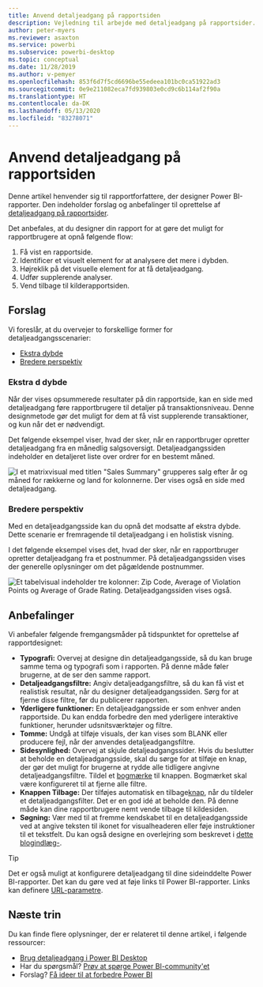 ```yaml
---
title: Anvend detaljeadgang på rapportsiden
description: Vejledning til arbejde med detaljeadgang på rapportsider.
author: peter-myers
ms.reviewer: asaxton
ms.service: powerbi
ms.subservice: powerbi-desktop
ms.topic: conceptual
ms.date: 11/28/2019
ms.author: v-pemyer
ms.openlocfilehash: 853f6d7f5cd6696be55edeea101bc0ca51922ad3
ms.sourcegitcommit: 0e9e211082eca7fd939803e0cd9c6b114af2f90a
ms.translationtype: HT
ms.contentlocale: da-DK
ms.lasthandoff: 05/13/2020
ms.locfileid: "83278071"
---
```

# <a name="use-report-page-drillthrough"></a>Anvend detaljeadgang på rapportsiden

Denne artikel henvender sig til rapportforfattere, der designer Power BI-rapporter. Den indeholder forslag og anbefalinger til oprettelse af [detaljeadgang på rapportsider](../create-reports/desktop-drillthrough.md).

Det anbefales, at du designer din rapport for at gøre det muligt for rapportbrugere at opnå følgende flow:

1. Få vist en rapportside.
2. Identificer et visuelt element for at analysere det mere i dybden.
3. Højreklik på det visuelle element for at få detaljeadgang.
4. Udfør supplerende analyser.
5. Vend tilbage til kilderapportsiden.

## <a name="suggestions"></a>Forslag

Vi foreslår, at du overvejer to forskellige former for detaljeadgangsscenarier:

- [Ekstra dybde](#additional-depth)
- [Bredere perspektiv](#broader-perspective)

### <a name="additional-depth"></a>Ekstra d dybde

Når der vises opsummerede resultater på din rapportside, kan en side med detaljeadgang føre rapportbrugere til detaljer på transaktionsniveau. Denne designmetode gør det muligt for dem at få vist supplerende transaktioner, og kun når det er nødvendigt.

Det følgende eksempel viser, hvad der sker, når en rapportbruger opretter detaljeadgang fra en månedlig salgsoversigt. Detaljeadgangssiden indeholder en detaljeret liste over ordrer for en bestemt måned.

![I et matrixvisual med titlen "Sales Summary" grupperes salg efter år og måned for rækkerne og land for kolonnerne. Der vises også en side med detaljeadgang.](media/report-drillthrough/suggestion-drillthrough-add-depth.png)

### <a name="broader-perspective"></a>Bredere perspektiv

Med en detaljeadgangsside kan du opnå det modsatte af ekstra dybde. Dette scenarie er fremragende til detaljeadgang i en holistisk visning.

I det følgende eksempel vises det, hvad der sker, når en rapportbruger opretter detaljeadgang fra et postnummer. På detaljeadgangssiden vises der generelle oplysninger om det pågældende postnummer.

![Et tabelvisual indeholder tre kolonner: Zip Code, Average of Violation Points og Average of Grade Rating. Detaljeadgangssiden vises også.](media/report-drillthrough/suggestion-drillthrough-broader-perspective.png)

## <a name="recommendations"></a>Anbefalinger

Vi anbefaler følgende fremgangsmåder på tidspunktet for oprettelse af rapportdesignet:

- **Typografi:** Overvej at designe din detaljeadgangsside, så du kan bruge samme tema og typografi som i rapporten. På denne måde føler brugerne, at de ser den samme rapport.
- **Detaljeadgangsfiltre:** Angiv detaljeadgangsfiltre, så du kan få vist et realistisk resultat, når du designer detaljeadgangssiden. Sørg for at fjerne disse filtre, før du publicerer rapporten.
- **Yderligere funktioner:** En detaljeadgangsside er som enhver anden rapportside. Du kan endda forbedre den med yderligere interaktive funktioner, herunder udsnitsværktøjer og filtre.
- **Tomme:** Undgå at tilføje visuals, der kan vises som BLANK eller producere fejl, når der anvendes detaljeadgangsfiltre.
- **Sidesynlighed:** Overvej at skjule detaljeadgangssider. Hvis du beslutter at beholde en detaljeadgangsside, skal du sørge for at tilføje en knap, der gør det muligt for brugerne at rydde alle tidligere angivne detaljeadgangsfiltre. Tildel et [bogmærke](../create-reports/desktop-bookmarks.md) til knappen. Bogmærket skal være konfigureret til at fjerne alle filtre.
- **Knappen Tilbage:** Der tilføjes automatisk en tilbage[knap](../create-reports/desktop-buttons.md), når du tildeler et detaljeadgangsfilter. Det er en god idé at beholde den. På denne måde kan dine rapportbrugere nemt vende tilbage til kildesiden.
- **Søgning:** Vær med til at fremme kendskabet til en detaljeadgangsside ved at angive teksten til ikonet for visualheaderen eller føje instruktioner til et tekstfelt. Du kan også designe en overlejring som beskrevet i [dette blogindlæg-](https://alluringbi.com/2019/10/23/overlays-for-true-self-serve-reporting/).

> [!TIP]
> Det er også muligt at konfigurere detaljeadgang til dine sideinddelte Power BI-rapporter. Det kan du gøre ved at føje links til Power BI-rapporter. Links kan definere [URL-parametre](https://powerbi.microsoft.com/blog/url-parameters-for-paginated-reports-are-now-available/).

## <a name="next-steps"></a>Næste trin

Du kan finde flere oplysninger, der er relateret til denne artikel, i følgende ressourcer:

- [Brug detaljeadgang i Power BI Desktop](../create-reports/desktop-drillthrough.md)
- Har du spørgsmål? [Prøv at spørge Power BI-community'et](https://community.powerbi.com/)
- Forslag? [Få ideer til at forbedre Power BI](https://ideas.powerbi.com/)
